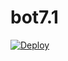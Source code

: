 # bot7.1
[![Deploy](https://www.herokucdn.com/deploy/button.svg)](https://heroku.com/deploy?template=https://github.com/agentesmith/bot7.1)
